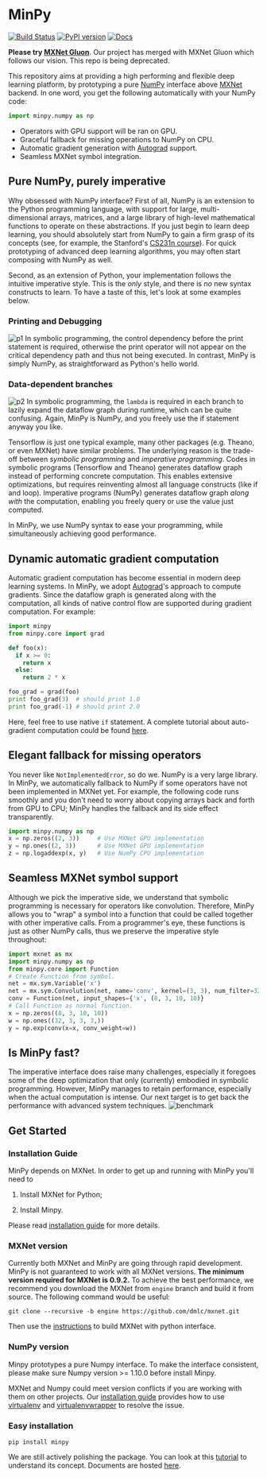 # MinPy

[![Build Status](https://travis-ci.org/dmlc/minpy.svg?branch=master)](https://travis-ci.org/dmlc/minpy)
[![PyPI version](https://badge.fury.io/py/minpy.svg)](https://badge.fury.io/py/minpy)
[![Docs](https://readthedocs.org/projects/minpy/badge/?version=latest)](https://minpy.readthedocs.io/en/latest/)

**Please try [MXNet Gluon](https://github.com/apache/incubator-mxnet)**.
Our project has merged with MXNet Gluon which follows our vision.
This repo is being deprecated.

This repository aims at providing a high performing and flexible deep learning platform, by prototyping a pure [NumPy](http://www.numpy.org/) interface above [MXNet](https://github.com/dmlc/mxnet) backend. In one word, you get the following automatically with your NumPy code:
```python
import minpy.numpy as np
```
* Operators with GPU support will be ran on GPU.
* Graceful fallback for missing operations to NumPy on CPU.
* Automatic gradient generation with [Autograd](https://github.com/HIPS/autograd) support.
* Seamless MXNet symbol integration.

## Pure NumPy, purely imperative

Why obsessed with NumPy interface? First of all, NumPy is an extension to the Python programming language, with support for large, multi-dimensional arrays, matrices, and a large library of high-level mathematical functions to operate on these abstractions. If you just begin to learn deep learning, you should absolutely start from NumPy to gain a firm grasp of its concepts (see, for example, the Stanford's [CS231n course](http://cs231n.stanford.edu/syllabus.html)). For quick prototyping of advanced deep learning algorithms, you may often start composing with NumPy as well.

Second, as an extension of Python, your implementation follows the intuitive imperative style. This is the *only* style, and there is *no* new syntax constructs to learn. To have a taste of this, let's look at some examples below.

### Printing and Debugging
![p1](https://raw.githubusercontent.com/dmlc/web-data/master/minpy/p1.png)
In symbolic programming, the control dependency before the print statement is required, otherwise the print operator will not appear on the critical dependency path and thus not being executed. In contrast, MinPy is simply NumPy, as straightforward as Python's hello world.

### Data-dependent branches
![p2](https://raw.githubusercontent.com/dmlc/web-data/master/minpy/p2.png)
In symbolic programming, the `lambda` is required in each branch to lazily expand the dataflow graph during runtime, which can be quite confusing. Again, MinPy is NumPy, and you freely use the if statement anyway you like.

Tensorflow is just one typical example, many other packages (e.g. Theano, or even MXNet) have similar problems. The underlying reason is the trade-off between *symbolic programming* and *imperative programming*. Codes in symbolic programs (Tensorflow and Theano) generates dataflow graph instead of performing concrete computation. This enables extensive optimizations, but requires reinventing almost all language constructs (like if and loop). Imperative programs (NumPy) generates dataflow graph *along with* the computation, enabling you freely query or use the value just computed. 

In MinPy, we use NumPy syntax to ease your programming, while simultaneously achieving good performance.

## Dynamic automatic gradient computation
Automatic gradient computation has become essential in modern deep learning systems. In MinPy, we adopt [Autograd](https://github.com/HIPS/autograd)'s approach to compute gradients. Since the dataflow graph is generated along with the computation, all kinds of native control flow are supported during gradient computation. For example:
```python
import minpy
from minpy.core import grad

def foo(x):
  if x >= 0:
    return x
  else:
    return 2 * x

foo_grad = grad(foo)
print foo_grad(3)  # should print 1.0
print foo_grad(-1) # should print 2.0
```
Here, feel free to use native `if` statement. A complete tutorial about auto-gradient computation could be found [here](https://minpy.readthedocs.io/en/latest/tutorial/autograd_tutorial.html).

## Elegant fallback for missing operators
You never like `NotImplementedError`, so do we. NumPy is a very large library. In MinPy, we automatically fallback to NumPy if some operators have not been implemented in MXNet yet. For example, the following code runs smoothly and you don't need to worry about copying arrays back and forth from GPU to CPU; MinPy handles the fallback and its side effect transparently.
```python
import minpy.numpy as np
x = np.zeros((2, 3))     # Use MXNet GPU implementation
y = np.ones((2, 3))      # Use MXNet GPU implementation
z = np.logaddexp(x, y)   # Use NumPy CPU implementation
```

## Seamless MXNet symbol support
Although we pick the imperative side, we understand that symbolic programming is necessary for operators like convolution. Therefore, MinPy allows you to "wrap" a symbol into a function that could be called together with other imperative calls. From a programmer's eye, these functions is just as other NumPy calls, thus we preserve the imperative style throughout:
```python
import mxnet as mx
import minpy.numpy as np
from minpy.core import Function
# Create Function from symbol.
net = mx.sym.Variable('x')
net = mx.sym.Convolution(net, name='conv', kernel=(3, 3), num_filter=32, no_bias=True)
conv = Function(net, input_shapes={'x', (8, 3, 10, 10)}
# Call Function as normal function.
x = np.zeros((8, 3, 10, 10))
w = np.ones((32, 3, 3, 3,))
y = np.exp(conv(x=x, conv_weight=w))
```

## Is MinPy fast?
The imperative interface does raise many challenges, especially it foregoes some of the deep optimization that only (currently) embodied in symbolic programming. However, MinPy manages to retain performance, especially when the actual computation is intense. Our next target is to get back the performance with advanced system techniques.
![benchmark](https://raw.githubusercontent.com/dmlc/web-data/master/minpy/benchmark.png)


## Get Started

### Installation Guide

MinPy depends on MXNet. In order to get up and running with MinPy you'll need to

1) Install MXNet for Python;

2) Install Minpy.

Please read [installation guide](https://minpy.readthedocs.io/en/latest/get-started/install.html) for more details.

### MXNet version

Currently both MXNet and MinPy are going through rapid development. MinPy is not guaranteed to work with all MXNet versions. **The minimum version required for MXNet is 0.9.2.** To achieve the best performance, we recommend you download the MXNet from `engine` branch and build it from source. The following command would be useful:
```
git clone --recursive -b engine https://github.com/dmlc/mxnet.git
```
Then use the [instructions](http://mxnet.io/get_started/ubuntu_setup.html#install-mxnet-for-python) to build MXNet with python interface.

### NumPy version

Minpy prototypes a pure Numpy interface. To make the interface consistent, please make sure Numpy version >= 1.10.0 before install Minpy.

MXNet and Numpy could meet version conflicts if you are working with them on other projects. Our [installation guide](https://minpy.readthedocs.io/en/latest/get-started/install.html) provides how to use [virtualenv](https://virtualenv.pypa.io/en/stable/) and [virtualenvwrapper](https://virtualenvwrapper.readthedocs.io/en/latest/) to resolve the issue.

### Easy installation

```
pip install minpy
```

We are still actively polishing the package. You can look at this [tutorial](https://github.com/dmlc/minpy/blob/master/examples/demo/minpy_tutorial.ipynb) to understand its concept. Documents are hosted [here](https://minpy.readthedocs.io/en/latest/).
